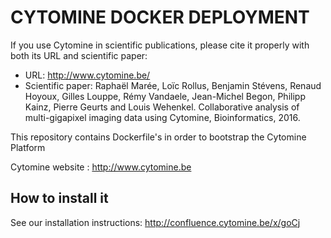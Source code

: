 # CYTOMINE DOCKER DEPLOYMENT #


If you use Cytomine in scientific publications, please cite it properly with both its URL and scientific paper:
- URL: http://www.cytomine.be/
- Scientific paper:
Raphaël Marée, Loïc Rollus, Benjamin Stévens, Renaud Hoyoux, Gilles Louppe, Rémy Vandaele, Jean-Michel Begon, Philipp Kainz, Pierre Geurts and Louis Wehenkel. Collaborative analysis of multi-gigapixel imaging data using Cytomine, Bioinformatics, 2016.


This repository contains Dockerfile's in order to bootstrap the Cytomine Platform

Cytomine website : http://www.cytomine.be

## How to install it

See our installation instructions: http://confluence.cytomine.be/x/goCj
